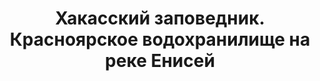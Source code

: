 ---
title: Хакасский заповедник. Красноярское водохранилище на реке Енисей
location: Боградский район, республика Хакасия, Россия
thumb_width: 285
taxonomy:
    tag:
        - main_gallery
---